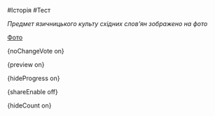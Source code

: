 #Історія #Тест

*Предмет язичницького культу східних слов’ян зображено на фото*

[Фото](https://zno.osvita.ua//doc/images/znotest/102/10244/311_1.jpg)

{noChangeVote on}

{preview on}

{hideProgress on}

{shareEnable off}

{hideCount on}

